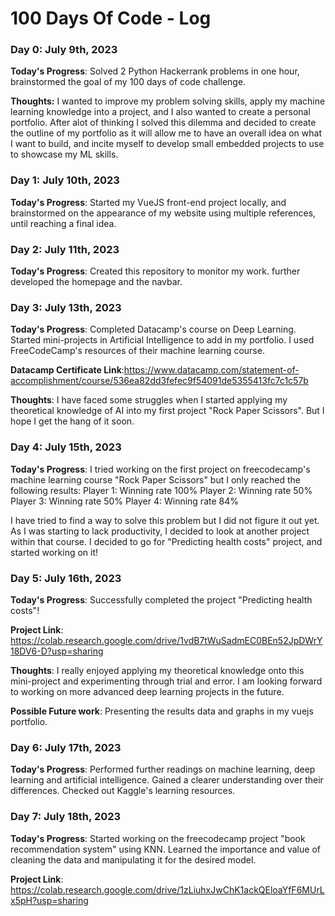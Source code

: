 # 100 Days Of Code - Log

### Day 0: July 9th, 2023 

**Today's Progress**: Solved 2 Python Hackerrank problems in one hour, brainstormed the goal of my 100 days of code challenge.

**Thoughts:** I wanted to improve my problem solving skills, apply my machine learning knowledge into a project, and I also wanted to create a personal portfolio. After alot of thinking I solved this dilemma and decided to create the outline of my portfolio as it will allow me to have an overall idea on what I want to build, and incite myself to develop small embedded projects to use to showcase my ML skills.

### Day 1: July 10th, 2023

**Today's Progress**: Started my VueJS front-end project locally, and brainstormed on the appearance of my website using multiple references, until reaching a final idea.

### Day 2: July 11th, 2023

**Today's Progress**: Created this repository to monitor my work. further developed the homepage and the navbar.

### Day 3: July 13th, 2023

**Today's Progress**: Completed Datacamp's course on Deep Learning. Started mini-projects in Artificial Intelligence to add in my portfolio. I used FreeCodeCamp's resources of their machine learning course.

**Datacamp Certificate Link**:https://www.datacamp.com/statement-of-accomplishment/course/536ea82dd3fefec9f54091de5355413fc7c1c57b

**Thoughts**:  I have faced some struggles when I started applying my theoretical knowledge of AI into my first project "Rock Paper Scissors". But I hope I get the hang of it soon.

### Day 4: July 15th, 2023

**Today's Progress**: I tried working on the first project on freecodecamp's machine learning course "Rock Paper Scissors" but I only reached the following results:
Player 1: Winning rate 100%
Player 2: Winning rate 50%
Player 3: Winning rate 50%
Player 4: Winning rate 84%

I have tried to find a way to solve this problem but I did not figure it out yet. As I was starting to lack productivity, I decided to look at another project within that course. I decided to go for "Predicting health costs" project, and started working on it!

### Day 5: July 16th, 2023

**Today's Progress**: Successfully completed the project "Predicting health costs"! 

**Project Link**: https://colab.research.google.com/drive/1vdB7tWuSadmEC0BEn52JpDWrY18DV6-D?usp=sharing

**Thoughts**: I really enjoyed applying my theoretical knowledge onto this mini-project and experimenting through trial and error. I am looking forward to working on more advanced deep learning projects in the future. 

**Possible Future work**: Presenting the results data and graphs in my vuejs portfolio.

### Day 6: July 17th, 2023

**Today's Progress**: Performed further readings on machine learning, deep learning and artificial intelligence. Gained a clearer understanding over their differences. Checked out Kaggle's learning resources.

### Day 7: July 18th, 2023

**Today's Progress**: Started working on the freecodecamp project "book recommendation system" using KNN. Learned the importance and value of cleaning the data and manipulating it for the desired model.

**Project Link**: https://colab.research.google.com/drive/1zLiuhxJwChK1ackQEloaYfF6MUrLx5pH?usp=sharing